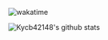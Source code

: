 ![wakatime](https://wakatime.com/badge/user/76898223-bdcf-4ad6-a5ff-8ad589e21792.svg)

![Kycb42148's github stats](https://github-readme-stats.vercel.app/api?username=Kycb42148)
